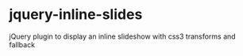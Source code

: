 jquery-inline-slides
====================

jQuery plugin to display an inline slideshow with css3 transforms and fallback